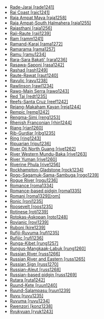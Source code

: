 - [Rade-Jarai [rade1241]](tree/aust1307/mala1545/mala1536/nort3170/cham1327/cham1330/high1280/rade1241/md.ini)
- [Rai Coast [raic1241]](tree/nucl1709/mada1298/raic1241/md.ini)
- [Raja Ampat Maya [raja1258]](tree/aust1307/mala1545/cent2237/east2712/sout2850/sout3229/raja1255/maya1288/raja1258/md.ini)
- [Raja Ampat-South Halmahera [raja1255]](tree/aust1307/mala1545/cent2237/east2712/sout2850/sout3229/raja1255/md.ini)
- [Rajasthani [raja1256]](tree/indo1319/indo1320/indo1321/indo1322/subc1234/guja1255/raja1256/md.ini)
- [Raji-Raute [raji1239]](tree/sino1245/raji1239/md.ini)
- [Ram [ramm1241]](tree/sepi1257/ramm1241/md.ini)
- [Ramand-Karaj [rama1272]](tree/indo1319/indo1320/iran1269/cent2317/cent2318/nort3177/tati1243/tati1244/sout3177/rama1272/md.ini)
- [Ramarama [rama1257]](tree/tupi1275/puru1268/rama1257/md.ini)
- [Ramu [ramu1234]](tree/lowe1437/ramu1234/md.ini)
- [Rara-Sara Bakati' [rara1236]](tree/aust1307/mala1545/land1261/beny1238/baka1275/rara1236/md.ini)
- [Rasawa-Saponi [rasa1242]](tree/lake1255/farw1236/rasa1242/md.ini)
- [Rashad [rash1249]](tree/rash1249/md.ini)
- [Raute-Rawat [raut1240]](tree/sino1245/raji1239/raut1240/md.ini)
- [Ravulic [ravu1238]](tree/drav1251/sout3133/sout3138/tami1291/tami1292/tami1293/tami1294/tami1297/tami1298/mala1541/ravu1238/md.ini)
- [Rawlinson [rawl1234]](tree/nucl1709/fini1244/huon1246/west2795/rawl1234/md.ini)
- [Rawo-Main Serra [rawo1243]](tree/skoo1245/skou1238/serr1253/rawo1243/md.ini)
- [Red Tai [redt1235]](tree/taik1256/kamt1241/daic1237/cent2251/wenm1239/sapa1255/sout3184/sout2743/redt1235/md.ini)
- [Reefs-Santa Cruz [reef1242]](tree/aust1307/mala1545/cent2237/east2712/ocea1241/temo1244/reef1242/md.ini)
- [Rejang-Makaham Kayan [reja1244]](tree/aust1307/mala1545/nort3253/kaya1335/kaya1336/kaya1333/reja1244/md.ini)
- [Rempic [remp1242]](tree/nucl1709/mada1298/croi1234/mabu1247/hans1243/remp1242/md.ini)
- [Rengma-Simi [reng1253]](tree/sino1245/kuki1245/anga1312/anga1286/reng1253/md.ini)
- [Rhenish Franconian [rhin1244]](tree/indo1319/germ1287/nort3152/west2793/high1289/fran1268/high1287/rhin1244/md.ini)
- [Riang [rian1260]](tree/aust1305/khas1273/pala1352/west2791/rian1260/md.ini)
- [Rib-Gurdjar [ribg1235]](tree/pama1250/pama1251/norm1247/kuth1239/ribg1235/md.ini)
- [Ring [ring1243]](tree/atla1278/volt1241/benu1247/bant1294/sout3152/wide1239/narr1282/ring1243/md.ini)
- [Ripuarian [ripu1236]](tree/indo1319/germ1287/nort3152/west2793/high1289/fran1268/high1287/midd1319/ripu1236/md.ini)
- [River Oti North Guang [rive1262]](tree/atla1278/volt1241/kwav1236/nyoa1234/poto1254/tano1248/guan1278/nort3204/otin1234/rive1262/md.ini)
- [River Western Mundu-Baka [rive1263]](tree/atla1278/volt1241/nort3149/came1255/uban1244/ngba1292/west2836/rive1263/md.ini)
- [River Yuman [rive1260]](tree/coch1271/yuma1250/gene1244/rive1260/md.ini)
- [Riverine Phula [rive1256]](tree/sino1245/burm1265/lolo1265/lolo1267/nili1235/sout3212/rive1256/md.ini)
- [Rockhampton-Gladstone [rock1234]](tree/pama1250/rock1234/md.ini)
- [Rogo-Sagamuk-Sama-Sambuga [rogo1239]](tree/atla1278/volt1241/benu1247/kain1275/cent2242/shir1273/kamu1261/kamu1262/rogo1239/md.ini)
- [Rogue River [rogu1236]](tree/atha1245/atha1246/atha1247/paci1277/oreg1242/rogu1236/md.ini)
- [Romance [roma1334]](tree/indo1319/ital1284/lati1262/lati1263/impe1234/roma1334/md.ini)
- [Romance-based pidgin [roma1335]](tree/pidg1258/roma1335/md.ini)
- [Romani [roma1329][rom]](tree/indo1319/indo1320/indo1321/indo1322/roma1329/md.ini)
- [Ronic [roni1235]](tree/afro1255/chad1250/west2785/west2714/west2716/roni1235/md.ini)
- [Roosevelt [roos1235]](tree/namb1299/namb1300/nort3153/roos1235/md.ini)
- [Rotinese [roti1239]](tree/aust1307/mala1545/cent2237/cent2245/timo1259/west2545/roti1239/md.ini)
- [Rotokas-Askopan [roto1248]](tree/nort2933/roto1248/md.ini)
- [Rovianic [rovi1239]](tree/aust1307/mala1545/cent2237/east2712/ocea1241/west2818/meso1253/newi1242/stge1234/nort3225/newg1239/east2761/rovi1239/md.ini)
- [Ruboni [kire1239]](tree/lowe1437/ramu1234/lowe1439/kire1239/md.ini)
- [Rufiji-Ruvuma [rufi1235]](tree/atla1278/volt1241/benu1247/bant1294/sout3152/narr1281/east2731/rufi1235/md.ini)
- [Rufijic [rufi1236]](tree/atla1278/volt1241/benu1247/bant1294/sout3152/narr1281/east2731/rufi1235/rufi1236/md.ini)
- [Runga-Kibet [rung1257]](tree/maba1274/maba1275/rung1257/md.ini)
- [Rungus-Mangkaak-Labuk [rung1260]](tree/aust1307/mala1545/nort3253/sout3154/grea1293/dusu1277/rung1260/md.ini)
- [Russian River [russ1266]](tree/pomo1273/russ1265/russ1266/md.ini)
- [Russian River and Eastern [russ1265]](tree/pomo1273/russ1265/md.ini)
- [Russian Sign [russ1270]](tree/sign1238/deaf1237/russ1270/md.ini)
- [Russian-Aleut [russ1268]](tree/mixe1287/russ1268/md.ini)
- [Russian-based pidgin [russ1269]](tree/pidg1258/russ1269/md.ini)
- [Rutara [ruta1242]](tree/atla1278/volt1241/benu1247/bant1294/sout3152/narr1281/east2731/nort3203/grea1289/west2841/ruta1242/md.ini)
- [Ruund-Kete [ruun1240]](tree/atla1278/volt1241/benu1247/bant1294/sout3152/narr1281/cent2260/njil1234/sout3233/chok1246/ruun1239/lund1275/ruun1240/md.ini)
- [Ruund-Salampasu [ruun1239]](tree/atla1278/volt1241/benu1247/bant1294/sout3152/narr1281/cent2260/njil1234/sout3233/chok1246/ruun1239/md.ini)
- [Ruvu [ruvu1235]](tree/atla1278/volt1241/benu1247/bant1294/sout3152/narr1281/east2731/nort3203/nort3209/ruvu1235/md.ini)
- [Ruvuma [ruvu1234]](tree/atla1278/volt1241/benu1247/bant1294/sout3152/narr1281/east2731/rufi1235/ruvu1234/md.ini)
- [Rwenzori [konz1238]](tree/atla1278/volt1241/benu1247/bant1294/sout3152/narr1281/east2731/nort3203/grea1289/west2842/konz1238/md.ini)
- [Ryukyuan [ryuk1243]](tree/japo1237/ryuk1243/md.ini)
